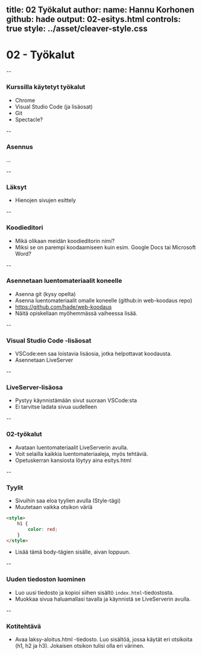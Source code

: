title: 02 Työkalut
author:
  name: Hannu Korhonen
  github: hade
output: 02-esitys.html
controls: true
style: ../asset/cleaver-style.css
--

# 02 - Työkalut

--

### Kurssilla käytetyt työkalut
- Chrome
- Visual Studio Code (ja lisäosat)
- Git
- Spectacle?

--

### Asennus
...

--

### Läksyt
- Hienojen sivujen esittely

--

### Koodieditori
- Mikä olikaan meidän koodieditorin nimi?
- Miksi se on parempi koodaamiseen kuin esim. Google Docs tai Microsoft Word?

--

### Asennetaan luentomateriaalit koneelle
- Asenna git (kysy opelta)
- Asenna luentomateriaalit omalle koneelle (github:in web-koodaus repo)
- https://github.com/hade/web-koodaus
- Näitä opiskellaan myöhemmässä vaiheessa lisää. 

--

### Visual Studio Code -lisäosat
- VSCode:een saa loistavia lisäosia, jotka helpottavat koodausta. 
- Asennetaan LiveServer

--

### LiveServer-lisäosa
- Pystyy käynnistämään sivut suoraan VSCode:sta
- Ei tarvitse ladata sivua uudelleen

--

### 02-työkalut
- Avataan luentomateriaalit LiveServerin avulla. 
- Voit selailla kaikkia luentomateriaaleja, myös tehtäviä. 
- Opetuskerran kansiosta löytyy aina esitys.html

--

### Tyylit
- Sivuihin saa eloa tyylien avulla (Style-tägi)
- Muutetaan vaikka otsikon väriä
```html
<style>
	h1 {
		color: red;
	}
</style>
```
- Lisää tämä body-tägien sisälle, aivan loppuun.

--

### Uuden tiedoston luominen
- Luo uusi tiedosto ja kopioi siihen sisältö `index.html`-tiedostosta. 
- Muokkaa sivua haluamallasi tavalla ja käynnistä se LiveServerin avulla.

-- 

### Kotitehtävä
- Avaa laksy-aloitus.html -tiedosto. Luo sisältöä, jossa käytät eri otsikoita (h1, h2 ja h3). Jokaisen otsikon tulisi olla eri värinen.